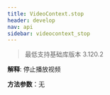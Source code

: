 ```yaml
---
title: VideoContext.stop
header: develop
nav: api
sidebar: videocontext_stop
---
```



> 最低支持基础库版本 3.120.2

**解释**: 停止播放视频

**方法参数**：无